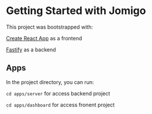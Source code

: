 # Getting Started with Jomigo

This project was bootstrapped with:

[Create React App](https://github.com/facebook/create-react-app) as a frontend

[Fastify](https://www.fastify.io/) as a backend

## Apps

In the project directory, you can run:

`cd apps/server` for access backend project

`cd apps/dashboard` for access fronent project

